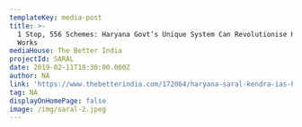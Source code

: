 ```yaml
---
templateKey: media-post
title: >-
  1 Stop, 556 Schemes: Haryana Govt’s Unique System Can Revolutionise How India
  Works
mediaHouse: The Better India
projectId: SARAL
date: 2019-02-11T18:30:00.000Z
author: NA
link: 'https://www.thebetterindia.com/172064/haryana-saral-kendra-ias-how-to-apply/'
tag: NA
displayOnHomePage: false
image: /img/saral-2.jpeg
---
```



